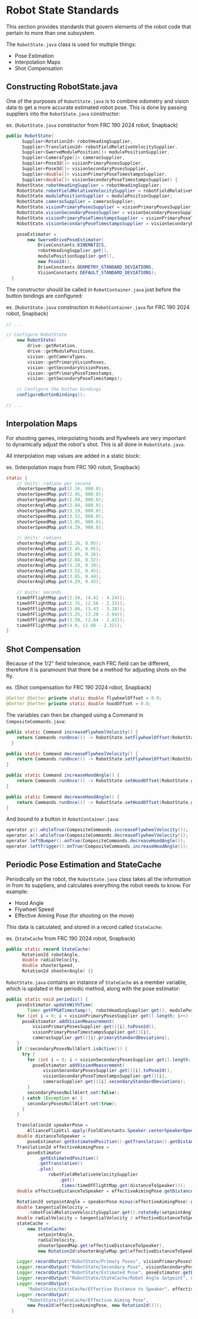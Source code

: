 # Robot State Standards
This section provides standards that govern elements of the robot code that pertain to more than one subsystem.

The ```RobotState.java``` class is used for multiple things:
* Pose Estimation
* Interpolation Maps
* Shot Compensation

## Constructing RobotState.java
One of the purposes of ```RobotState.java``` is to combine odometry and vision data to get a more accurate estimated robot pose. This is done by passing suppliers into the ```RobotState.java``` constructor:

ex. (```RobotState.java``` constructor from FRC 190 2024 robot, Snapback)

```java
public RobotState(
      Supplier<Rotation2d> robotHeadingSupplier,
      Supplier<Translation2d> robotFieldRelativeVelocitySupplier,
      Supplier<SwerveModulePosition[]> modulePositionSupplier,
      Supplier<CameraType[]> camerasSupplier,
      Supplier<Pose3d[]> visionPrimaryPosesSupplier,
      Supplier<Pose3d[]> visionSecondaryPosesSupplier,
      Supplier<double[]> visionPrimaryPoseTimestampsSupplier,
      Supplier<double[]> visionSecondaryPoseTimestampsSupplier) {
    RobotState.robotHeadingSupplier = robotHeadingSupplier;
    RobotState.robotFieldRelativeVelocitySupplier = robotFieldRelativeVelocitySupplier;
    RobotState.modulePositionSupplier = modulePositionSupplier;
    RobotState.camerasSupplier = camerasSupplier;
    RobotState.visionPrimaryPosesSupplier = visionPrimaryPosesSupplier;
    RobotState.visionSecondaryPosesSupplier = visionSecondaryPosesSupplier;
    RobotState.visionPrimaryPoseTimestampsSupplier = visionPrimaryPoseTimestampsSupplier;
    RobotState.visionSecondaryPoseTimestampsSupplier = visionSecondaryPoseTimestampsSupplier;

    poseEstimator =
        new SwerveDrivePoseEstimator(
            DriveConstants.KINEMATICS,
            robotHeadingSupplier.get(),
            modulePositionSupplier.get(),
            new Pose2d(),
            DriveConstants.ODOMETRY_STANDARD_DEVIATIONS,
            VisionConstants.DEFAULT_STANDARD_DEVIATIONS);
  }
```

The constructor should be called in ```RobotContainer.java``` just before the button bindings are configured:

ex. (```RobotState.java``` construction in ```RobotContainer.java``` for FRC 190 2024 robot, Snapback)

```java
// ...

// Configure RobotState
    new RobotState(
        drive::getRotation,
        drive::getModulePositions,
        vision::getCameraTypes,
        vision::getPrimaryVisionPoses,
        vision::getSecondaryVisionPoses,
        vision::getPrimaryPoseTimestamps,
        vision::getSecondaryPoseTimestamps);

    // Configure the button bindings
    configureButtonBindings();

// ...
```
## Interpolation Maps
For shooting games, interpolating hoods and flywheels are very important to dynamically adjust the robot's shot. This is all done in ```RobotState.java```.

All interpolation map values are added in a static block:

ex. (Interpolation maps from FRC 190 robot, Snapback)
```java
static {
    // Units: radians per second
    shooterSpeedMap.put(2.16, 800.0);
    shooterSpeedMap.put(2.45, 800.0);
    shooterSpeedMap.put(2.69, 800.0);
    shooterAngleMap.put(2.84, 800.0);
    shooterSpeedMap.put(3.19, 800.0);
    shooterSpeedMap.put(3.52, 800.0);
    shooterSpeedMap.put(3.85, 900.0);
    shooterSpeedMap.put(4.29, 900.0);

    // Units: radians
    shooterAngleMap.put(2.16, 0.05);
    shooterAngleMap.put(2.45, 0.05);
    shooterAngleMap.put(2.69, 0.16);
    shooterAngleMap.put(2.84, 0.32);
    shooterAngleMap.put(3.19, 0.39);
    shooterAngleMap.put(3.52, 0.45);
    shooterAngleMap.put(3.85, 0.44);
    shooterAngleMap.put(4.29, 0.45);

    // Units: seconds
    timeOfFlightMap.put(2.50, (4.42 - 4.24));
    timeOfFlightMap.put(2.75, (2.56 - 2.33));
    timeOfFlightMap.put(3.00, (3.43 - 3.18));
    timeOfFlightMap.put(3.25, (3.20 - 2.94));
    timeOfFlightMap.put(3.50, (2.64 - 2.42));
    timeOfFlightMap.put(4.0, (2.60 - 2.32));
}
```

## Shot Compensation
Because of the 1/2" field tolerance, each FRC field can be different, therefore it is paramount that there be a method for adjusting shots on the fly.

ex. (Shot compensation for FRC 190 2024 robot, Snapback)

```java
@Getter @Setter private static double flywheelOffset = 0.0;
@Getter @Setter private static double hoodOffset = 0.0;
```

The variables can then be changed using a Command in ```CompositeCommands.java```:
```java
public static Command increaseFlywheelVelocity() {
    return Commands.runOnce(() -> RobotState.setFlywheelOffset(RobotState.getFlywheelOffset() + 10));
  }

public static Command decreaseFlywheelVelocity() {
    return Commands.runOnce(() -> RobotState.setFlywheelOffset(RobotState.getFlywheelOffset() - 10));
}

public static Command increaseHoodAngle() {
    return Commands.runOnce(() -> RobotState.setHoodOffset(RobotState.getHoodOffset() + Units.degreesToRadians(0.25)));
}

public static Command decreaseHoodAngle() {
    return Commands.runOnce(() -> RobotState.setHoodOffset(RobotState.getHoodOffset() - Units.degreesToRadians(0.25)));
}
```

And bound to a button in ```RobotContainer.java```:
```java
operator.y().whileTrue(CompositeCommands.increaseFlywheelVelocity());
operator.a().whileTrue(CompositeCommands.decreaseFlywheelVelocity());
operator.leftBumper().onTrue(CompositeCommands.decreaseHoodAngle());
operator.leftTrigger().onTrue(CompositeCommands.increaseHoodAngle());
```

## Periodic Pose Estimation and StateCache
Periodically on the robot, the ```RobotState.java``` class takes all the information in from its suppliers, and calculates everything the robot needs to know. For example:
* Hood Angle
* Flywheel Speed
* Effective Aiming Pose (for shooting on the move)

This data is calculated, and stored in a record called ```StateCache```:

ex. (```StateCache``` from FRC 190 2024 robot, Snapback)
```java
public static record StateCache(
      Rotation2d robotAngle,
      double radialVelocity,
      double shooterSpeed,
      Rotation2d shooterAngle) {}
```

```RobotState.java``` contains an instance of ```StateCache``` as a member variable, which is updated in the periodic method, along with the pose estimator:

```java
public static void periodic() {
    poseEstimator.updateWithTime(
        Timer.getFPGATimestamp(), robotHeadingSupplier.get(), modulePositionSupplier.get());
    for (int i = 0; i < visionPrimaryPosesSupplier.get().length; i++) {
      poseEstimator.addVisionMeasurement(
          visionPrimaryPosesSupplier.get()[i].toPose2d(),
          visionPrimaryPoseTimestampsSupplier.get()[i],
          camerasSupplier.get()[i].primaryStandardDeviations);
    }
    if (!secondaryPosesNullAlert.isActive()) {
      try {
        for (int i = 0; i < visionSecondaryPosesSupplier.get().length; i++) {
          poseEstimator.addVisionMeasurement(
              visionSecondaryPosesSupplier.get()[i].toPose2d(),
              visionSecondaryPoseTimestampsSupplier.get()[i],
              camerasSupplier.get()[i].secondaryStandardDeviations);
        }
        secondaryPosesNullAlert.set(false);
      } catch (Exception e) {
        secondaryPosesNullAlert.set(true);
      }
    }

    Translation2d speakerPose =
        AllianceFlipUtil.apply(FieldConstants.Speaker.centerSpeakerOpening.toTranslation2d());
    double distanceToSpeaker =
        poseEstimator.getEstimatedPosition().getTranslation().getDistance(speakerPose);
    Translation2d effectiveAimingPose =
        poseEstimator
            .getEstimatedPosition()
            .getTranslation()
            .plus(
                robotFieldRelativeVelocitySupplier
                    .get()
                    .times(timeOfFlightMap.get(distanceToSpeaker)));
    double effectiveDistanceToSpeaker = effectiveAimingPose.getDistance(speakerPose);

    Rotation2d setpointAngle = speakerPose.minus(effectiveAimingPose).getAngle();
    double tangentialVelocity =
        -robotFieldRelativeVelocitySupplier.get().rotateBy(setpointAngle.unaryMinus()).getY();
    double radialVelocity = tangentialVelocity / effectiveDistanceToSpeaker;
    stateCache =
        new StateCache(
            setpointAngle,
            radialVelocity,
            shooterSpeedMap.get(effectiveDistanceToSpeaker),
            new Rotation2d(shooterAngleMap.get(effectiveDistanceToSpeaker)));

    Logger.recordOutput("RobotState/Primary Poses", visionPrimaryPosesSupplier.get());
    Logger.recordOutput("RobotState/Secondary Pose", visionSecondaryPosesSupplier.get());
    Logger.recordOutput("RobotState/Estimated Pose", poseEstimator.getEstimatedPosition());
    Logger.recordOutput("RobotState/StateCache/Robot Angle Setpoint", setpointAngle);
    Logger.recordOutput(
        "RobotState/StateCache/Effective Distance to Speaker", effectiveDistanceToSpeaker);
    Logger.recordOutput(
        "RobotState/StateCache/Effective Aiming Pose",
        new Pose2d(effectiveAimingPose, new Rotation2d()));
  }
```